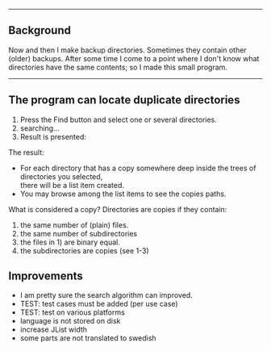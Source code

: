 
----------
Background
----------
Now and then I make backup directories. Sometimes they contain other (older) backups.
After some time I come to a point where I don't know what directories have the same contents;
so I made this small program.

--------------------------------------------
The program can locate duplicate directories
--------------------------------------------

1) Press the Find button and select one or several directories.
2) searching...
3) Result is presented:

The result:
- For each directory that has a copy somewhere deep inside the trees of directories you selected,  
  there will be a list item created.
- You may browse among the list items to see the copies paths.

What is considered a copy?
Directories are copies if they contain:
1) the same number of (plain) files.
2) the same number of subdirectories
3) the files in 1) are binary equal.
4) the subdirectories are copies (see 1-3)

Improvements
------------
- I am pretty sure the search algorithm can improved.
- TEST: test cases must be added (per use case)
- TEST: test on various platforms
- language is not stored on disk
- increase JList width
- some parts are not translated to swedish

